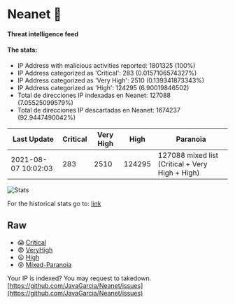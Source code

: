 # Neanet :hocho:
#### Threat intelligence feed
#### The stats:

- IP Address with malicious activities reported: 1801325 (100%)
- IP Address categorized as 'Critical':  283 (0.0157106574327%)
- IP Address categorized as 'Very High':  2510 (0.139341873343%)
- IP Address categorized as 'High':  124295 (6.90019846502)
- Total de direcciones IP indexadas en Neanet:  127088 (7.05525099579%)
- Total de direcciones IP descartadas en Neanet:  1674237 (92.9447490042%)

| Last Update | Critical | Very High | High | Paranoia |
| --- | --- | --- | --- | --- |
| 2021-08-07 10:02:03 | 283 | 2510 | 124295 | 127088 mixed list (Critical + Very High + High)|

![Stats](https://docs.google.com/spreadsheets/d/e/2PACX-1vSnaNMIXVabIpDJjufMlzH7poXnshF3mgd8Is1g9ytUEzVsP5my4Trn8f-xkoLLQ38xpL3HtmUexLo6/pubchart?oid=501124687&format=image)

For the historical stats go to: [link](/stats.csv)
## Raw
- :scream: [Critical](https://raw.githubusercontent.com/JavaGarcia/Neanet/master/blacklists/neanet_critical.txt)
- :fearful: [VeryHigh](https://raw.githubusercontent.com/JavaGarcia/Neanet/master/blacklists/neanet_veryHigh.txtt)
- :frowning: [High](https://raw.githubusercontent.com/JavaGarcia/Neanet/master/blacklists/neanet_high.txt)
- :dizzy_face: [Mixed-Paranoia](https://raw.githubusercontent.com/JavaGarcia/Neanet/master/blacklists/neanet_all.txt)


Your IP is indexed? You may request to takedown. [https://github.com/JavaGarcia/Neanet/issues](https://github.com/JavaGarcia/Neanet/issues)







































































































































































































































































































































































































































































































































































































































































































































































































































































































































































































































































































































































































































































































































































































































































































































































































































































































































































































































































































































































































































































































































































































































































































































































































































































































































































































































































































































































































































































































































































































































































































































































































































































































































































































































































































































































































































































































































































































































































































































































































































































































































































































































































































































































































































































































































































































































































































































































































































































































































































































































































































































































































































































































































































































































































































































































































































































































































































































































































































































































































































































































































































































































































































































































































































































































































































































































































































































































































































































































































































































































































































































































































































































































































































































































































































































































































































































































































































































































































































































































































































































































































































































































